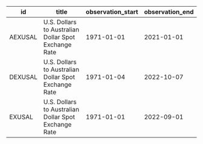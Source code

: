 | id      | title                                                | observation_start   | observation_end   |
|---------|------------------------------------------------------|---------------------|-------------------|
| AEXUSAL | U.S. Dollars to Australian Dollar Spot Exchange Rate | 1971-01-01          | 2021-01-01        |
| DEXUSAL | U.S. Dollars to Australian Dollar Spot Exchange Rate | 1971-01-04          | 2022-10-07        |
| EXUSAL  | U.S. Dollars to Australian Dollar Spot Exchange Rate | 1971-01-01          | 2022-09-01        |